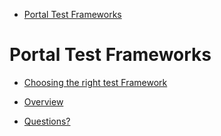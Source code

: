 * [Portal Test Frameworks](#portal-test-frameworks)


<a name="portal-test-frameworks"></a>
# Portal Test Frameworks
* [Choosing the right test Framework](portalfx-choosing-test-framework.md#choosing-the-right-test-framework)


* [Overview](top-extensions-node-js-test-framework.md#overview)
* [Questions?](top-extensions-node-js-test-framework.md#questions)

